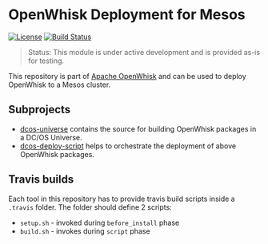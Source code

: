 # OpenWhisk Deployment for Mesos

[![License](https://img.shields.io/badge/license-Apache--2.0-blue.svg)](http://www.apache.org/licenses/LICENSE-2.0)
[![Build Status](https://travis-ci.org/apache/incubator-openwhisk-deploy-mesos.svg?branch=master)](https://travis-ci.org/apache/incubator-openwhisk-deploy-mesos)

> Status: This module is under active development and is provided as-is for testing.

This repository is part of [Apache OpenWhisk](http://openwhisk.incubator.apache.org/) and can be used to deploy OpenWhisk to a Mesos cluster.

## Subprojects

* [dcos-universe](dcos-universe/README.md) contains the source for building OpenWhisk packages in a DC/OS Universe.
* [dcos-deploy-script](dcos-deploy-script/README.md) helps to orchestrate the deployment of above OpenWhisk packages.

## Travis builds

Each tool in this repository has to provide travis build scripts inside a `.travis` folder.
The folder should define 2 scripts:
* `setup.sh` - invoked during `before_install` phase
* `build.sh` - invokes during `script` phase

